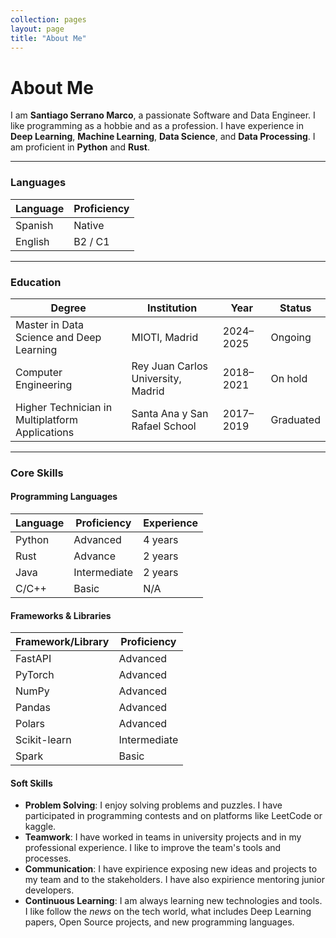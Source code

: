 ```yaml
---
collection: pages
layout: page
title: "About Me"
---
```


# About Me

I am **Santiago Serrano Marco**, a passionate Software and Data Engineer. I like programming as a hobbie and as a profession. I have experience in **Deep Learning**, **Machine Learning**, **Data Science**, and **Data Processing**. I am proficient in **Python** and **Rust**.

---

### Languages

| Language | Proficiency |
|----------|-------------|
| Spanish  | Native      |
| English  | B2 / C1     |


---

### Education

| Degree                                         | Institution                       | Year       | Status |
|------------------------------------------------|------------------------------------|------------| -------|
| Master in Data Science and Deep Learning       | MIOTI, Madrid                     | 2024–2025  | Ongoing|
| Computer Engineering                           | Rey Juan Carlos University, Madrid| 2018–2021  | On hold|
| Higher Technician in Multiplatform Applications| Santa Ana y San Rafael School     | 2017–2019  | Graduated |


---


### Core Skills

#### Programming Languages

| Language   | Proficiency | Experience |
|------------|-------------|------------|
| Python     | Advanced    | 4 years    |
| Rust       | Advance     | 2 years    |
| Java       | Intermediate| 2 years    |
| C/C++      | Basic       | N/A        |

#### Frameworks & Libraries

| Framework/Library | Proficiency  |
|-------------------|--------------|
| FastAPI           | Advanced     |
| PyTorch           | Advanced     |
| NumPy             | Advanced     |
| Pandas            | Advanced     |
| Polars            | Advanced     |
| Scikit-learn      | Intermediate |
| Spark             | Basic        |

#### Soft Skills

- **Problem Solving**: I enjoy solving problems and puzzles. I have participated in programming contests and on platforms like LeetCode or kaggle.
- **Teamwork**: I have worked in teams in university projects and in my professional experience. I like to improve the team's tools and processes.
- **Communication**: I have expirience exposing new ideas and projects to my team and to the stakeholders. I have also expirience mentoring junior developers.
- **Continuous Learning**: I am always learning new technologies and tools. I like follow the *news* on the tech world, what includes Deep Learning papers, Open Source projects, and new programming languages.
